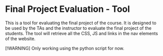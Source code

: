 # Final Project Evaluation - Tool
This is a tool for evaluating the final project of the course. It is designed to be used by the TAs and the instructor to evaluate the final project of the students. The tool will retrieve all the CSS, JS and links in the nav elements of the website.

[!WARNING]
Only working using the python script for now.


